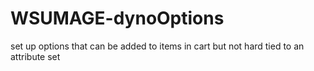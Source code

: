 WSUMAGE-dynoOptions
===================

set up options that can be added to items in cart but not hard tied to an attribute set
